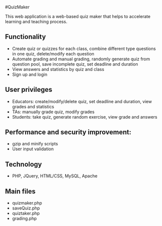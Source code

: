 #QuizMaker

This web application is a web-based quiz maker that helps to accelerate learning and teaching process. 

## Functionality
* Create quiz or quizzes for each class, combine different type questions in one quiz, delete/modify each question
* Automate grading and manual grading, randomly generate quiz from question pool, save incomplete quiz, set deadline and duration
* View answers and statistics by quiz and class
* Sign up and login

## User privileges
* Educators: create/modify/delete quiz, set deadline and duration, view grades and statistics
* TAs: manually grade quiz, modify grades
* Students: take quiz, generate random exercise, view grade and answers

## Performance and security improvement:
* gzip and minify scripts
* User input validation

## Technology
* PHP, JQuery, HTML/CSS, MySQL, Apache

## Main files
* quizmaker.php
* saveQuiz.php
* quiztaker.php
* grading.php

